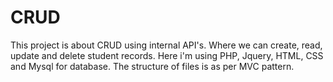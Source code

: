 # CRUD
This project is about CRUD using internal API's. Where we can create, read, update and delete student records. Here i'm using PHP, Jquery, HTML, CSS and Mysql for database.
The structure of files is as per MVC pattern.
